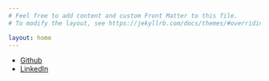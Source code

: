 ```yaml
---
# Feel free to add content and custom Front Matter to this file.
# To modify the layout, see https://jekyllrb.com/docs/themes/#overriding-theme-defaults

layout: home
---
```

- [Github](https://github.com/josephmate)
- [LinkedIn](https://ca.linkedin.com/in/josephmatei)
